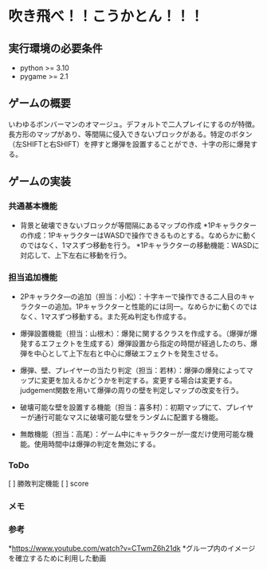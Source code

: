 # 吹き飛べ！！こうかとん！！！

## 実行環境の必要条件
* python >= 3.10
* pygame >= 2.1

## ゲームの概要
いわゆるボンバーマンのオマージュ。デフォルトで二人プレイにするのが特徴。長方形のマップがあり、等間隔に侵入できないブロックがある。特定のボタン（左SHIFTと右SHIFT）を押すと爆弾を設置することができ、十字の形に爆発する。

## ゲームの実装
### 共通基本機能
* 背景と破壊できないブロックが等間隔にあるマップの作成
*1Pキャラクターの作成：1PキャラクターはWASDで操作できるものとする。なめらかに動くのではなく、1マスずつ移動を行う。
*1Pキャラクターの移動機能：WASDに対応して、上下左右に移動を行う。


### 担当追加機能
* 2Pキャラクタ―の追加（担当：小松）：十字キーで操作できる二人目のキャラクターの追加。1Pキャラクターと性能的には同一。なめらかに動くのではなく、1マスずつ移動する。また死ぬ判定も作成する。

* 爆弾設置機能（担当：山根木）：爆発に関するクラスを作成する。（爆弾が爆発するエフェクトを生成する）爆弾設置から指定の時間が経過したのち、爆弾を中心として上下左右と中心に爆破エフェクトを発生させる。

* 爆弾、壁、プレイヤーの当たり判定（担当：若林）：爆弾の爆発によってマップに変更を加えるかどうかを判定する。変更する場合は変更する。judgement関数を用いて爆弾の周りの壁を判定しマップの改変を行う。

* 破壊可能な壁を設置する機能（担当：喜多村）：初期マップにて、プレイヤーが通行可能なマスに破壊可能な壁をランダムに配置する機能。

* 無敵機能（担当：高尾）：ゲーム中にキャラクターが一度だけ使用可能な機能。使用時間中は爆弾の判定を無効にする。


### ToDo
[  ]  勝敗判定機能
[  ] score

### メモ


### 参考
*https://www.youtube.com/watch?v=CTwmZ6h21dk 
*グループ内のイメージを確立するために利用した動画
